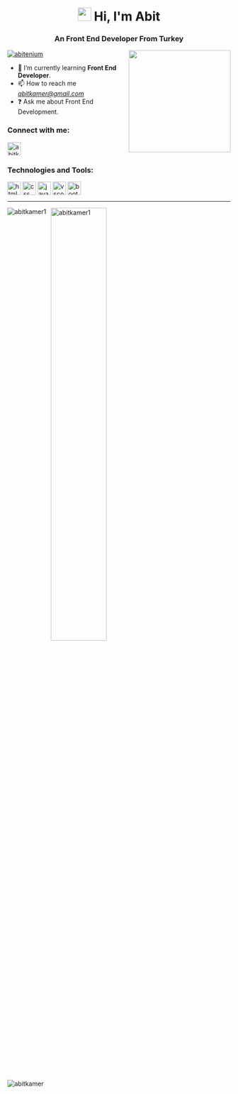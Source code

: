 <h1 align="center"><img src="https://github.com/AbitKamer1/abitkamer1/assets/87448543/f33a9c6a-8c62-43ac-a085-b2f2ff7ffcc8" width="30" /> Hi, I'm Abit</h1>

<h3 align="center">An Front End Developer From Turkey</h3>


<p align="left"> <a href="https://github.com/ryo-ma/github-profile-trophy"><img src="https://github-profile-trophy.vercel.app/?username=abitkamer1&theme=flat" alt="abitenium" /></a> <img align='right' src="https://i.imgur.com/aAD6hRW.gif" width="230"> </p>


- 🌱 I’m currently learning <strong>Front End Developer</strong>.
- 📫 How to reach me  *abitkamer@gmail.com*
- ❓ Ask me about Front End Development.

<h3 align="left">Connect with me:</h3>
<p style="text-align:left">
<a href="https://www.linkedin.com/in/abit-kamer/" target="_blank"><img align="center" src="https://upload.wikimedia.org/wikipedia/commons/c/ca/LinkedIn_logo_initials.png" alt="abitkamer" height="30" width="30" /></a>
</p>

<h3 align="left">Technologies and Tools:</h3>
<p style="text-align:left">

<a href="https://www.w3schools.com/html/" target="blank"><img align="center" src="https://icons.iconarchive.com/icons/cornmanthe3rd/plex/256/Other-html-5-icon.png" alt="html5" height="30" width="30" /></a>
<a href="https://www.w3schools.com/css/" target="blank"><img align="center" src="https://cdn.iconscout.com/icon/free/png-256/css-131-722685.png" alt="css" height="30" width="30" /></a>
<a href="https://www.javascript.com/" target="blank"><img align="center" src="https://icon-library.com/images/javascript-icon-png/javascript-icon-png-7.jpg" alt="javascript" height="30" width="30" /></a>
<a href="https://code.visualstudio.com/" target="blank"><img align="center" src="https://cdn.icon-icons.com/icons2/2107/PNG/512/file_type_vscode_icon_130084.png" alt="vscode" height="30" width="30" /></a>
<a href="https://getbootstrap.com/" target="blank"><img align="center" src="https://www.digitalkure.com/wp-content/uploads/2019/01/bootstrap-1.png" alt="bootstrap" height="30" width="30" /></a>

</p>
<hr></hr>

<p><img align="left" src="https://github-readme-stats.vercel.app/api/top-langs?username=abitkamer1&show_icons=true&bg_color=50,e96205,904e99&title_color=fff&text_color=fff&icon_color=f2f2f2&locale=en&layout=compact&count-private=true" alt="abitkamer1" /></p>

<p>&nbsp;
 <img align="center" src="https://github-readme-stats.vercel.app/api?username=abitkamer1&show_icons=true&bg_color=50,e96205,904e99&title_color=fff&text_color=fff&icon_color=f2f2f2&locale=en&count_private=true&hide=issues" alt="abitkamer1" width="50%" /></p>


<div>
<p align="left"> <img src="https://komarev.com/ghpvc/?username=abitkamer" alt="abitkamer" /> </p>
 </div>
